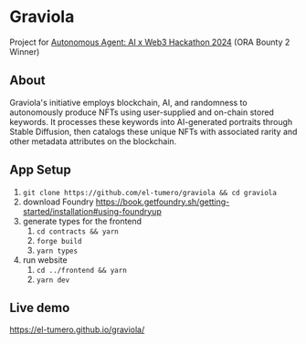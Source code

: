 # Graviola

Project for [Autonomous Agent: AI x Web3 Hackathon 2024](https://autonomous-agent.devpost.com/) (ORA Bounty 2 Winner)

## About

Graviola's initiative employs blockchain, AI, and randomness to autonomously produce NFTs using user-supplied and on-chain stored keywords. It processes these keywords into AI-generated portraits through Stable Diffusion, then catalogs these unique NFTs with associated rarity and other metadata attributes on the blockchain.

## App Setup

1. `git clone https://github.com/el-tumero/graviola && cd graviola`
2. download Foundry https://book.getfoundry.sh/getting-started/installation#using-foundryup
3. generate types for the frontend
   1. `cd contracts && yarn`
   2. `forge build`
   3. `yarn types`
4. run website
   1. `cd ../frontend && yarn`
   2. `yarn dev`

## Live demo

https://el-tumero.github.io/graviola/
